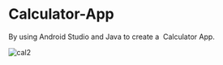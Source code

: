 # Calculator-App
By using Android Studio and Java to create a  Calculator App.

![cal2](https://user-images.githubusercontent.com/79461276/144620558-88cc223c-3416-4aca-8bdb-0affb7d0e1ce.png)
